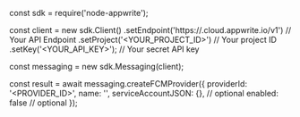 const sdk = require('node-appwrite');

const client = new sdk.Client()
    .setEndpoint('https://<REGION>.cloud.appwrite.io/v1') // Your API Endpoint
    .setProject('<YOUR_PROJECT_ID>') // Your project ID
    .setKey('<YOUR_API_KEY>'); // Your secret API key

const messaging = new sdk.Messaging(client);

const result = await messaging.createFCMProvider({
    providerId: '<PROVIDER_ID>',
    name: '<NAME>',
    serviceAccountJSON: {}, // optional
    enabled: false // optional
});
